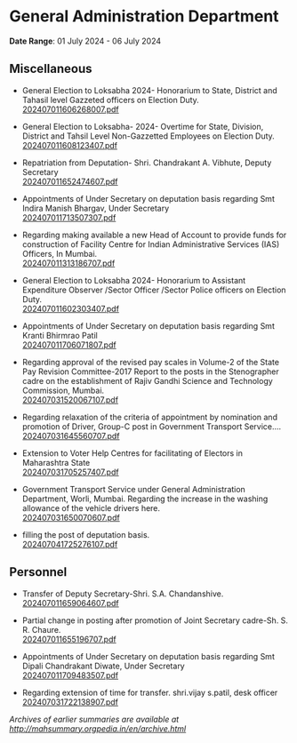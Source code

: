 # General Administration Department

**Date Range**: 01 July 2024 - 06 July 2024


## Miscellaneous
- General Election to Loksabha 2024- Honorarium to State, District and Tahasil level Gazzeted officers on Election Duty.\
  [202407011606268007.pdf](https://gr.maharashtra.gov.in/Site/Upload/Government%20Resolutions/English/202407011606268007.pdf)

- General Election to Loksabha- 2024- Overtime for State, Division, District and Tahsil Level Non-Gazzetted Employees on Election Duty.\
  [202407011608123407.pdf](https://gr.maharashtra.gov.in/Site/Upload/Government%20Resolutions/English/202407011608123407.pdf)

- Repatriation from Deputation- Shri. Chandrakant A. Vibhute, Deputy Secretary\
  [202407011652474607.pdf](https://gr.maharashtra.gov.in/Site/Upload/Government%20Resolutions/English/202407011652474607.pdf)

- Appointments of Under Secretary on deputation basis regarding Smt Indira Manish Bhargav, Under Secretary\
  [202407011713507307.pdf](https://gr.maharashtra.gov.in/Site/Upload/Government%20Resolutions/English/202407011713507307.pdf)

- Regarding making available a new Head of Account to provide funds for construction of Facility Centre for Indian Administrative Services (IAS) Officers, In Mumbai.\
  [202407011313186707.pdf](https://gr.maharashtra.gov.in/Site/Upload/Government%20Resolutions/English/202407011313186707.pdf)

- General Election to Loksabha 2024- Honorarium to Assistant Expenditure Observer /Sector Officer /Sector Police officers on Election Duty.\
  [202407011602303407.pdf](https://gr.maharashtra.gov.in/Site/Upload/Government%20Resolutions/English/202407011602303407.pdf)

- Appointments of Under Secretary on deputation basis regarding Smt Kranti Bhirmrao Patil\
  [202407011706071807.pdf](https://gr.maharashtra.gov.in/Site/Upload/Government%20Resolutions/English/202407011706071807.pdf)

- Regarding approval of the revised pay scales in Volume-2 of the State Pay Revision Committee-2017 Report to the posts in the Stenographer cadre on the establishment of Rajiv Gandhi Science and Technology Commission, Mumbai.\
  [202407031520067107.pdf](https://gr.maharashtra.gov.in/Site/Upload/Government%20Resolutions/English/202407031520067107.pdf)

- Regarding relaxation of the criteria of appointment by nomination and promotion of Driver, Group-C post in Government Transport Service....\
  [202407031645560707.pdf](https://gr.maharashtra.gov.in/Site/Upload/Government%20Resolutions/English/202407031645560707.pdf)

- Extension to Voter Help Centres for facilitating of Electors in Maharashtra State\
  [202407031705257407.pdf](https://gr.maharashtra.gov.in/Site/Upload/Government%20Resolutions/English/202407031705257407.pdf)

- Government Transport Service under General Administration Department, Worli, Mumbai. Regarding the increase in the washing allowance of the vehicle drivers here.\
  [202407031650070607.pdf](https://gr.maharashtra.gov.in/Site/Upload/Government%20Resolutions/English/202407031650070607.pdf)

- filling the post of deputation basis.\
  [202407041725276107.pdf](https://gr.maharashtra.gov.in/Site/Upload/Government%20Resolutions/English/202407041725276107.pdf)

## Personnel
- Transfer of Deputy Secretary-Shri. S.A. Chandanshive.\
  [202407011659064607.pdf](https://gr.maharashtra.gov.in/Site/Upload/Government%20Resolutions/English/202407011659064607.pdf)

- Partial change in posting after promotion of  Joint Secretary cadre-Sh. S. R. Chaure.\
  [202407011655196707.pdf](https://gr.maharashtra.gov.in/Site/Upload/Government%20Resolutions/English/202407011655196707.pdf)

- Appointments of Under Secretary on deputation basis regarding Smt Dipali Chandrakant Diwate, Under Secretary\
  [202407011709483507.pdf](https://gr.maharashtra.gov.in/Site/Upload/Government%20Resolutions/English/202407011709483507.pdf)

- Regarding extension of time for transfer. shri.vijay s.patil, desk officer\
  [202407031722138907.pdf](https://gr.maharashtra.gov.in/Site/Upload/Government%20Resolutions/English/202407031722138907.pdf)


*Archives of earlier summaries are available at http://mahsummary.orgpedia.in/en/archive.html*